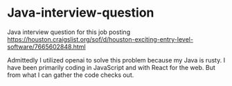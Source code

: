 # Java-interview-question
Java interview question for this job posting https://houston.craigslist.org/sof/d/houston-exciting-entry-level-software/7665602848.html

Admittedly I utilized openai to solve this problem because my Java is rusty. I have been primarily coding in JavaScript and with React for the web.
But from what I can gather the code checks out. 
